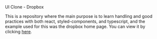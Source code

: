 UI Clone - Dropbox

This is a repository where the main purpose is to learn handling and good practices with both react, styled-components, and typescript, and the example used for this was the dropbox home page.
You can view it by clicking [here](https://cloneuidropbox.netlify.app/).


